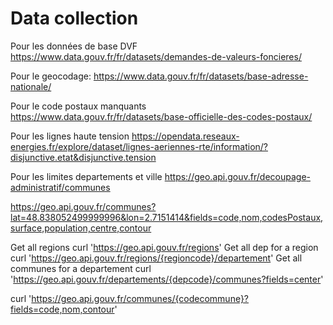 # Data collection

Pour les données de base DVF
<https://www.data.gouv.fr/fr/datasets/demandes-de-valeurs-foncieres/>

Pour le geocodage:
<https://www.data.gouv.fr/fr/datasets/base-adresse-nationale/>

Pour le code postaux manquants
<https://www.data.gouv.fr/fr/datasets/base-officielle-des-codes-postaux/>

Pour les lignes haute tension
<https://opendata.reseaux-energies.fr/explore/dataset/lignes-aeriennes-rte/information/?disjunctive.etat&disjunctive.tension>

Pour les limites departements et ville
<https://geo.api.gouv.fr/decoupage-administratif/communes>

https://geo.api.gouv.fr/communes?lat=48.838052499999996&lon=2.7151414&fields=code,nom,codesPostaux,surface,population,centre,contour


Get all regions
curl 'https://geo.api.gouv.fr/regions'
Get all dep for a region
curl 'https://geo.api.gouv.fr/regions/{regioncode}/departement'
Get all communes for a departement
curl 'https://geo.api.gouv.fr/departements/{depcode}/communes?fields=center'

curl 'https://geo.api.gouv.fr/communes/{codecommune}?fields=code,nom,contour'
